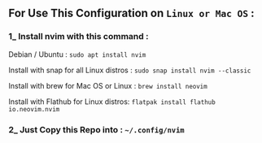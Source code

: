 ## For Use This Configuration on `Linux or Mac OS` :
  
### 1_ Install nvim with this command :
Debian / Ubuntu : 
    `sudo apt install nvim`

                         
                        
Install with snap for all Linux distros : `sudo snap install nvim --classic`

                        
                        
Install with brew for Mac OS or Linux : `brew install neovim`

                        
                        
Install with Flathub for Linux distros: `flatpak install flathub io.neovim.nvim`


### 2_ Just Copy this Repo into : `~/.config/nvim`
